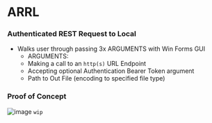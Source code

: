 # ARRL

### Authenticated REST Request to Local
- Walks user through passing 3x ARGUMENTS with Win Forms GUI
  - ARGUMENTS:
  - Making a call to an `http(s)` URL Endpoint
  - Accepting optional Authentication Bearer Token argument
  - Path to Out File (encoding to specified file type) 

### Proof of Concept
![image](https://github.com/user-attachments/assets/7c90d6ef-29e9-4ff2-82ef-660924aedcc2)
`wip`

